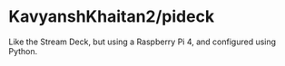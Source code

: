 # KavyanshKhaitan2/pideck
Like the Stream Deck, but using a Raspberry Pi 4, and configured using Python.
